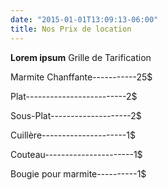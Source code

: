 ```yaml
---
date: "2015-01-01T13:09:13-06:00"
title: Nos Prix de location
---
```


**Lorem ipsum** Grille de Tarification 

Marmite Chanffante-----------25$


Plat-------------------------2$

Sous-Plat--------------------2$

Cuillère---------------------1$

Couteau----------------------1$

Bougie pour marmite----------1$

